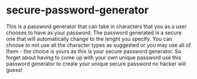 # secure-password-generator

This is a password generator that can take in characters that you as a user chooses to have as your password.  The password generated is a secure one that will automatically change to the lenght you specify.  You can choose to not use all the character types as suggested or you may use all of them - the choice is yours as this is your secure password generator.  So forget about having to come up with your own unique password use this password generator to create your unique secure password no hacker will guess!